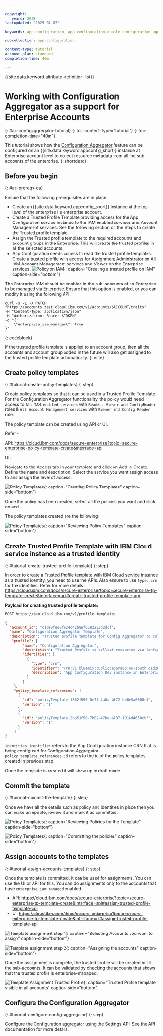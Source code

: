 ```yaml
---

copyright:
   years: 2025
lastupdated: "2025-04-07"

keywords: app-configuration, app configuration,enable configuration aggregation,tutorial

subcollection: app-configuration

content-type: tutorial
account-plan: standard
completion-time: 40m

---
```


{{site.data.keyword.attribute-definition-list}}

# Working with Configuration Aggregator as a support for Enterprise Accounts
{: #ac-configaggregator-tutorial}
{: toc-content-type="tutorial"}
{: toc-completion-time="40m"}

This tutorial shows how the [Configuration Aggregator](/docs/app-configuration?topic=app-configuration-ac-configuration-aggregator) feature can be configured on an {{site.data.keyword.appconfig_short}} instance at Enterprise account level to collect resource metadata from all the sub-accounts of the enterprise.
{: shortdesc}

## Before you begin
{: #ac-prereqs-ca}

Ensure that the following prerequisites are in place:

* Create an {{site.data.keyword.appconfig_short}} instance at the top-level of the enterprise i.e enterprise account.
* Create a Trusted Profile Template providing access for the App Configuration service instance to the IAM enabled services and Account Management services. See the following section on the Steps to create the Trusted profile template.
* Assign the Trusted profile template to the required accounts and account groups in the Enterprise. This will create the trusted profiles in all the selected accounts.
* App Configuration needs access to read the trusted profile templates. Create a trusted profile with access for Assignment Administrator on All IAM Account Management services and Viewer on the Enterprise services.
   ![Policy on IAM](images/ac-policy-IAM.png "Creating a trusted profile on IAM"){: caption="Creating a trusted profile on IAM" caption-side="bottom"}

The Enterprise IAM should be enabled in the sub-accounts of an Enterprise to be managed via Enterprise. Ensure that this option is enabled, or you can modify it using the following API.

```curl
curl -s -L -X PATCH "https://accounts.test.cloud.ibm.com/v1/accounts/$ACCOUNT/traits"
-H "Content-Type: application/json"
-H "Authorization: Bearer $TOKEN"
-d "{
    \"enterprise_iam_managed\": true
}"
```
{: codeblock}

If the trusted profile template is applied to an account group, then all the accounts and account group added in the future will also get assigned to the trusted profile template automatically.
{: note}

## Create policy templates
{: #tutorial-create-policy-templates}
{: step}

Create policy templates so that it can be used in a Trusted Profile Template. For the Configuration Aggregator functionality, the policy would need access to `All IAM enabled services` with `Reader, Viewer and ConfigReader` roles & `All Account Management services` with `Viewer and Config Reader` role.

The policy template can be created using API or UI.

Refer -

API: https://cloud.ibm.com/docs/secure-enterprise?topic=secure-enterprise-policy-template-create&interface=api

UI:

Navigate to the Access tab in your template and click on Add -> Create. Define the name and description. Select the service you want assign access to and assign the level of access.

![Policy Templates](images/ac-creating-policy.png "Creating Policy Templates"){: caption="Creating Policy Templates" caption-side="bottom"}

Once the policy has been created, select all the policies you want and click on add.

The policy templates created are the following:

![Policy Templates](images/ac-review-policies.png "Reviewing Policy Templates"){: caption="Reviewing Policy Templates" caption-side="bottom"}


## Create Trusted Profile Template with IBM Cloud service instance as a trusted identity
{: #tutorial-create-trusted-profile-template}
{: step}

In order to create a Trusted Profile template with IBM Cloud service instance as a trusted identity, you need to use the APIs. Also ensure to use `type: crn` for the identities. Refer for more details : https://cloud.ibm.com/docs/secure-enterprise?topic=secure-enterprise-tp-template-create&interface=api#create-trusted-profile-template-api.

**Payload for creating trusted profile template:**

```
POST https://iam.cloud.ibm.com/v1/profile_templates
```

```json
{
  "account_id": "c1d20fee2fe24c42b8ef6583283d2dcf",
  "name": "Configuration Aggregator Template",
  "description": "Trusted profile template for Config Aggregator to collect resources from services",
   "profile": {
        "name": "Configuration Aggregator",
        "description": "Trusted Profile to collect resources via Config Aggregator",
        "identities": [
          {
            "type": "crn",
            "identifier": "crn:v1:bluemix:public:apprapp:us-south:c1d20fee2fe24c42b8ef6583283d2dcf:8abc9e31-5e7e-4154-b2d1-e963ee8a85a2::",
            "description": "App Configuration Dev instance in Enterprise account"
          }
        ]
    },
    "policy_template_references": [
      {
        "id": "policyTemplate-1362f690-8e7f-4a0a-bf72-bb8e5a0008c5",
        "version": "1"
      },
      {
        "id": "policyTemplate-2ba51f58-7b02-47ba-a707-1916d4650cbf",
        "version": "1"
      }
    ]
}
```
`identities.identifier` refers to the App Configuration instance CRN that is being configured for Configuration Aggregator.
`policy_template_references.id` refers to the id of the policy templates created in previous step.

Once the template is created it will show up in draft mode.

## Commit the template
{: #turorial-commit-the-template}
{: step}

Once we have all the details such as policy and identities in place then you can make an update, review it and mark it as committed.

![Policy Templates](images/ac-review-policy-for-template.png "Reviewing Policies for the Template"){: caption="Reviewing Policies for the Template" caption-side="bottom"}

![Policy Templates](images/ac-commit-template.png "Committing the policies"){: caption="Committing the policies" caption-side="bottom"}


## Assign accounts to the templates
{: #turorial-assign-accounts-templates}
{: step}

Once the template is committed, it can be used for assignments. You can use the UI or API for this. You can do assignments only to the accounts that have `enterprise_iam_managed` enabled.

- API: https://cloud.ibm.com/docs/secure-enterprise?topic=secure-enterprise-tp-template-create&interface=api#assign-trusted-profile-template-api
- UI: https://cloud.ibm.com/docs/secure-enterprise?topic=secure-enterprise-tp-template-create&interface=ui#assign-trusted-profile-template-api

![Template assignment step 1](images/ac-template-assignments-1.png "Selecting Accounts you want to assign"){: caption="Selecting Accounts you want to assign" caption-side="bottom"}


![Template assignment step 2](images/ac-template-assignments-2.png "Assigning the accounts"){: caption="Assigning the accounts" caption-side="bottom"}

Once the assignment is complete, the trusted profile will be created in all the sub-accounts. It can be validated by checking the accounts that shows that the trusted profile is enterprise-managed.

![Template Assignment Trusted Profile](images/ac-trusted-profile.png "Trusted Profile template visible in all accounts"){: caption="Trusted Profile template visible in all accounts" caption-side="bottom"}

## Configure the Configuration Aggregator
{: #turorial-configure-config-aggregator}
{: step}

Configure the Configuration aggregator using the [Settings API](/apidocs/app-configuration). See the API documentation for more details.
